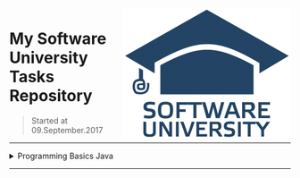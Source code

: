 <img src="%233.Java Professional Modules/sulogo.png" align="right" />

# My Software University Tasks Repository
> Started at 09.September.2017

<hr />
<details>
<summary> Programming Basics Java
</summary>
<table border="0" width="100%" cellspacing="1" cellpadding="3" align="center">
<tbody>
<a href="https://github.com/ItsGosho/SoftUni/tree/master/%231%20Programming%20Basics%20Java"> Programming Basics with Java </a> 
</tbody>
</table>
</details>
<hr />